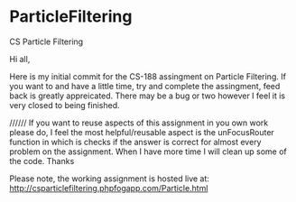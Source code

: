 ParticleFiltering
=================

CS Particle Filtering

Hi all,

Here is my initial commit for the CS-188 assingment on Particle Filtering. If you want to and have a little time, try and complete the assingment, feed back is greatly appreicated. There may be a bug or two however I feel it is very closed to being finished. 

//////
If you want to reuse aspects of this assignment in you own work please do, I feel the most helpful/reusable aspect is the unFocusRouter function in which is checks if the answer is correct for almost every problem on the assignment. When I have more time I will clean up some of the code. Thanks

Please note, the working assignment is hosted live at:
http://csparticlefiltering.phpfogapp.com/Particle.html